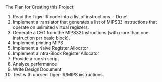 The Plan for Creating this Project:

1. Read the Tiger-IR code into a list of instructions. - Done!
2. Implement a translator that generates a list of MIPS32 instructions that operate on unlimited virtual registers.
3. Generate a CFG from the MIPS32 Instructions (with more than one instruction per basic block).
4. Implement printing MIPS
5. Implement a Naive Register Allocator
6. Implement a Intra-Block Register Allocator
7. Provide a run.sh script
8. Analyze performance
9. Write Design Document
10. Test with unused Tiger-IR/MIPS instructions.
